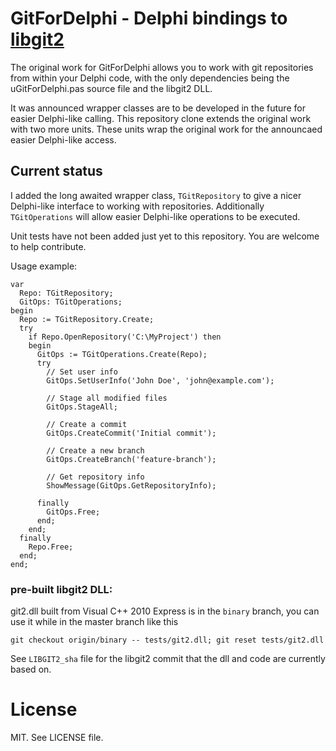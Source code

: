 GitForDelphi - Delphi bindings to [libgit2](https://github.com/libgit2/libgit2)
=================================

The original work for GitForDelphi allows you to work with git repositories from within your Delphi code, with the only dependencies being the uGitForDelphi.pas source file and the libgit2 DLL.

It was announced wrapper classes are to be developed in the future for easier Delphi-like calling. This repository clone extends the original work with two more units. These units wrap the original work for the announcaed easier Delphi-like access.

Current status
--------------

I added the long awaited wrapper class, `TGitRepository` to give a nicer Delphi-like interface to working with repositories. Additionally `TGitOperations` will allow easier Delphi-like operations to be executed.

Unit tests have not been added just yet to this repository. You are welcome to help contribute.

Usage example:

    var
      Repo: TGitRepository;
      GitOps: TGitOperations;
    begin
      Repo := TGitRepository.Create;
      try
        if Repo.OpenRepository('C:\MyProject') then
        begin
          GitOps := TGitOperations.Create(Repo);
          try
            // Set user info
            GitOps.SetUserInfo('John Doe', 'john@example.com');

            // Stage all modified files
            GitOps.StageAll;

            // Create a commit
            GitOps.CreateCommit('Initial commit');

            // Create a new branch
            GitOps.CreateBranch('feature-branch');

            // Get repository info
            ShowMessage(GitOps.GetRepositoryInfo);

          finally
            GitOps.Free;
          end;
        end;
      finally
        Repo.Free;
      end;
    end;


### pre-built libgit2 DLL:

git2.dll built from Visual C++ 2010 Express is in the `binary` branch,
you can use it while in the master branch like this

    git checkout origin/binary -- tests/git2.dll; git reset tests/git2.dll

See `LIBGIT2_sha` file for the libgit2 commit that the dll and code are currently based on.

License
=======

MIT. See LICENSE file.
